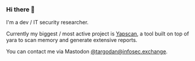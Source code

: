 ### Hi there 👋

I'm a dev / IT security researcher.

Currently my biggest / most active project is [Yapscan](https://github.com/targodan/yapscan), a tool built on top of yara to scan memory and generate extensive reports.

You can contact me via Mastodon <a rel="me" href="https://infosec.exchange/@targodan">@targodan@infosec.exchange</a>.
